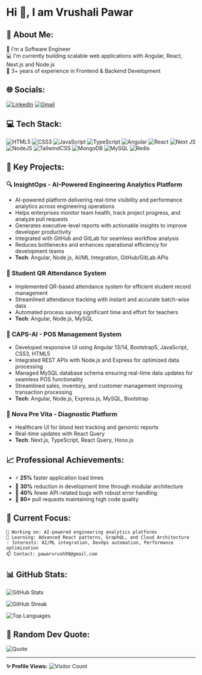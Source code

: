 # Hi 👋, I am Vrushali Pawar

## 🚗 About Me:
📱 I'm a Software Engineer  
💻 I'm currently building scalable web applications with Angular, React, Next.js and Node.js  
🎯 3+ years of experience in Frontend & Backend Development

## 🌐 Socials:
[![LinkedIn](https://img.shields.io/badge/LinkedIn-0077B5?style=for-the-badge&logo=linkedin&logoColor=white)](https://www.linkedin.com/in/vrushali-p-63835619a/)
[![Gmail](https://img.shields.io/badge/Gmail-D14836?style=for-the-badge&logo=gmail&logoColor=white)](mailto:pawarvrush99@gmail.com)

## 💻 Tech Stack:
![HTML5](https://img.shields.io/badge/html5-%23E34F26.svg?style=for-the-badge&logo=html5&logoColor=white) 
![CSS3](https://img.shields.io/badge/css3-%231572B6.svg?style=for-the-badge&logo=css3&logoColor=white) 
![JavaScript](https://img.shields.io/badge/javascript-%23323330.svg?style=for-the-badge&logo=javascript&logoColor=%23F7DF1E) 
![TypeScript](https://img.shields.io/badge/typescript-%23007ACC.svg?style=for-the-badge&logo=typescript&logoColor=white) 
![Angular](https://img.shields.io/badge/angular-%23DD0031.svg?style=for-the-badge&logo=angular&logoColor=white) 
![React](https://img.shields.io/badge/react-%2320232a.svg?style=for-the-badge&logo=react&logoColor=%2361DAFB) 
![Next JS](https://img.shields.io/badge/Next-black?style=for-the-badge&logo=next.js&logoColor=white) 
![NodeJS](https://img.shields.io/badge/node.js-6DA55F?style=for-the-badge&logo=node.js&logoColor=white) 
![TailwindCSS](https://img.shields.io/badge/tailwindcss-%2338B2AC.svg?style=for-the-badge&logo=tailwind-css&logoColor=white) 
![MongoDB](https://img.shields.io/badge/MongoDB-%234ea94b.svg?style=for-the-badge&logo=mongodb&logoColor=white) 
![MySQL](https://img.shields.io/badge/mysql-%2300f.svg?style=for-the-badge&logo=mysql&logoColor=white) 
![Redis](https://img.shields.io/badge/redis-%23DD0031.svg?style=for-the-badge&logo=redis&logoColor=white)

## 🌟 Key Projects:

### 🔍 InsightOps - AI-Powered Engineering Analytics Platform
- AI-powered platform delivering real-time visibility and performance analytics across engineering operations
- Helps enterprises monitor team health, track project progress, and analyze pull requests
- Generates executive-level reports with actionable insights to improve developer productivity
- Integrated with GitHub and GitLab for seamless workflow analysis
- Reduces bottlenecks and enhances operational efficiency for development teams
- **Tech**: Angular, Node.js, AI/ML Integration, GitHub/GitLab APIs

### 📱 Student QR Attendance System
- Implemented QR-based attendance system for efficient student record management
- Streamlined attendance tracking with instant and accurate batch-wise data
- Automated process saving significant time and effort for teachers
- **Tech**: Angular, Node.js, MySQL

### 🤖 CAPS-AI - POS Management System
- Developed responsive UI using Angular 13/14, Bootstrap5, JavaScript, CSS3, HTML5
- Integrated REST APIs with Node.js and Express for optimized data processing
- Managed MySQL database schema ensuring real-time data updates for seamless POS functionality
- Streamlined sales, inventory, and customer management improving transaction processing
- **Tech**: Angular, Node.js, Express.js, MySQL, Bootstrap

### 🏥 Nova Pre Vita - Diagnostic Platform  
- Healthcare UI for blood test tracking and genomic reports
- Real-time updates with React Query
- **Tech**: Next.js, TypeScript, React Query, Hono.js

## 📈 Professional Achievements:
- ⚡ **25%** faster application load times
- 🔧 **30%** reduction in development time through modular architecture  
- 🐛 **40%** fewer API-related bugs with robust error handling
- 📝 **80+** pull requests maintaining high code quality

## 🎯 Current Focus:
```text
🔭 Working on: AI-powered engineering analytics platforms
🌱 Learning: Advanced React patterns, GraphQL, and Cloud Architecture
💡 Interests: AI/ML integration, DevOps automation, Performance optimization
📫 Contact: pawarvrush99@gmail.com
```

## 📊 GitHub Stats:
![GitHub Stats](https://github-readme-stats.vercel.app/api?username=YOUR_USERNAME&theme=dark&hide_border=false&include_all_commits=true&count_private=true)

![GitHub Streak](https://github-readme-streak-stats.herokuapp.com/?user=YOUR_USERNAME&theme=dark&hide_border=false)

![Top Languages](https://github-readme-stats.vercel.app/api/top-langs/?username=YOUR_USERNAME&theme=dark&hide_border=false&include_all_commits=true&count_private=true&layout=compact)

## 💭 Random Dev Quote:
![Quote](https://quotes-github-readme.vercel.app/api?type=horizontal&theme=radical)

---
**✨ Profile Views:** ![Visitor Count](https://profile-counter.glitch.me/YOUR_USERNAME/count.svg)
